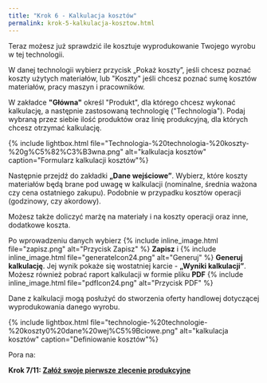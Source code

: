 ```yaml
---
title: "Krok 6 - Kalkulacja kosztów"
permalink: krok-5-kalkulacja-kosztow.html
---
```

 Teraz możesz już sprawdzić ile kosztuje wyprodukowanie Twojego wyrobu w tej technologii. 

W danej technologii wybierz przycisk „Pokaż koszty”, jeśli chcesz poznać koszty użytych materiałów, lub "Koszty" jeśli chcesz poznać sumę kosztów materiałów, pracy maszyn i pracowników.

W zakładce **"Główna"** określ "Produkt", dla którego chcesz wykonać kalkulację, a następnie zastosowaną technologię ("Technologia"). Podaj wybraną przez siebie ilość produktów oraz linię produkcyjną, dla których chcesz otrzymać kalkulację.

{% include lightbox.html file="Technologia-%20technologia-%20koszty-%20g%C5%82%C3%B3wna.png" alt="kalkulacja kosztów" caption="Formularz kalkulacji kosztów"%}


Następnie przejdź do zakładki **„Dane wejściowe”**. Wybierz, które koszty materiałów będą brane pod uwagę w kalkulacji (nominalne, średnia ważona czy cena ostatniego zakupu). Podobnie w przypadku kosztów operacji (godzinowy, czy akordowy).

Możesz także doliczyć marżę na materiały i na koszty operacji oraz inne, dodatkowe koszta.

Po wprowadzeniu danych wybierz {% include inline_image.html file="zapisz.png" alt="Przycisk Zapisz" %} **Zapisz** i  {% include inline_image.html file="generateIcon24.png" alt="Generuj" %} **Generuj kalkulację**. Jej wynik pokaże się wostatniej karcie - **„Wyniki kalkulacji”**. Możesz również pobrać raport kalkulacji w formie pliku **PDF** {% include inline_image.html file="pdfIcon24.png" alt="Przycisk PDF" %}

Dane z kalkulacji mogą posłużyć do stworzenia oferty handlowej dotyczącej wyprodukowania danego wyrobu.

{% include lightbox.html file="technologie-%20technologie-%20koszty0%20dane%20wej%C5%9Bciowe.png" alt="kalkulacja kosztów" caption="Definiowanie kosztów"%}  

Pora na:

**Krok 7/11: [Załóż swoje pierwsze zlecenie produkcyjne](/krok-6-zlecenia-produkcyjne)**
